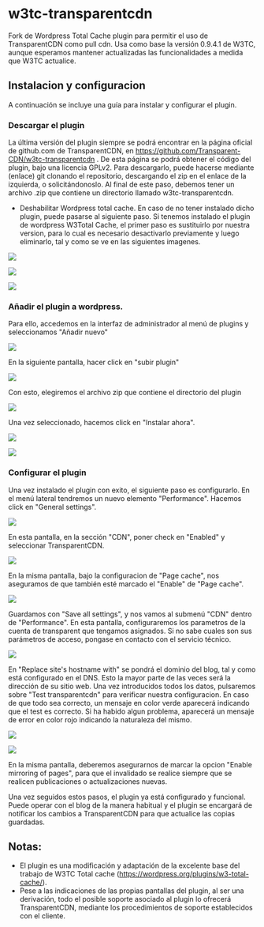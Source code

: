 w3tc-transparentcdn
===================

Fork de Wordpress Total Cache plugin para permitir el uso de TransparentCDN como pull cdn. Usa como base la versión 0.9.4.1 de W3TC,
aunque esperamos mantener actualizadas las funcionalidades a medida que W3TC actualice.

## Instalacion y configuracion

A continuación se incluye una guía para instalar y configurar el plugin.

### Descargar el plugin
La última versión del plugin siempre se podrá encontrar en la página oficial de github.com de TransparentCDN, en https://github.com/Transparent-CDN/w3tc-transparentcdn . De esta página se podrá obtener el código del plugin, bajo una licencia GPLv2. 
Para descargarlo, puede hacerse mediante (enlace) git clonando el repositorio, descargando el zip en el enlace de la izquierda, o solicitándonoslo.
Al final de este paso, debemos tener un archivo .zip que contiene un directorio llamado w3tc-transparentcdn.

* Deshabilitar Wordpress total cache.
En caso de no tener instalado dicho plugin, puede pasarse al siguiente paso.
Si tenemos instalado el plugin de wordpress W3Total Cache, el primer paso es sustituirlo por nuestra version, para lo cual es necesario desactivarlo previamente y luego eliminarlo, tal y como se ve en las siguientes imagenes.

![](doc/images/0.png)

![](doc/images/1.png)

![](doc/images/2.png)


### Añadir el plugin a wordpress.
Para ello, accedemos en la interfaz de administrador al menú de plugins y seleccionamos "Añadir nuevo"

![](doc/images/3.png)

En la siguiente pantalla, hacer click en "subir plugin"

![](doc/images/4.png)

Con esto, elegiremos el archivo zip que contiene el directorio del plugin

![](doc/images/5.png)

Una vez seleccionado, hacemos click en "Instalar ahora".

![](doc/images/6.png)

![](doc/images/7.png)

### Configurar el plugin
Una vez instalado el plugin con exito, el siguiente paso es configurarlo. En el menú lateral tendremos un nuevo elemento "Performance". Hacemos click en "General settings".

![](doc/images/8.png)

En esta pantalla, en la sección "CDN", poner check en "Enabled" y seleccionar TransparentCDN.

![](doc/images/9.png)

En la misma pantalla, bajo la configuracion de "Page cache", nos aseguramos de que también esté marcado el "Enable" de "Page cache".

![](doc/images/15.png)

Guardamos con "Save all settings", y nos vamos al submenú "CDN" dentro de "Performance". En esta pantalla, configuraremos los parametros de la cuenta de transparent que tengamos asignados. Si no sabe cuales son sus parámetros de acceso, pongase en contacto con el servicio técnico.

![](doc/images/13.png)

En "Replace site's hostname with" se pondrá el dominio del blog, tal y como está configurado en el DNS. Esto la mayor parte de las veces será la dirección de su sitio web.
Una vez introducidos todos los datos, pulsaremos sobre "Test transparentcdn" para verificar nuestra configuracion. En caso de que todo sea correcto, un mensaje en color verde aparecerá indicando que el test es correcto. Si ha habido algun problema, aparecerá un mensaje de error en color rojo indicando la naturaleza del mismo.

![](doc/images/13.png) 

![](doc/images/14.png)

En la misma pantalla, deberemos asegurarnos de marcar la opcion  "Enable mirroring of pages", para que el invalidado se realice siempre que se realicen publicaciones o actualizaciones nuevas.

Una vez seguidos estos pasos, el plugin ya está configurado y funcional. Puede operar con el blog de la manera habitual y el plugin se encargará de notificar los cambios a TransparentCDN para que actualice las copias guardadas. 

## Notas:
* El plugin es una modificación y adaptación de la excelente base del trabajo de W3TC Total cache (https://wordpress.org/plugins/w3-total-cache/). 
* Pese a las indicaciones de las propias pantallas del plugin, al ser una derivación, todo el posible soporte asociado al plugin lo ofrecerá TransparentCDN, mediante los procedimientos de soporte establecidos con el cliente.
